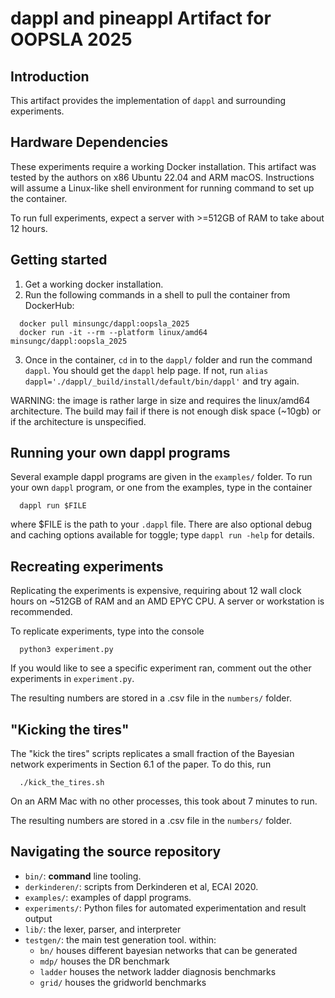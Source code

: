 # dappl and pineappl Artifact for OOPSLA 2025

## Introduction

This artifact provides the implementation of `dappl` and surrounding experiments.

## Hardware Dependencies

These experiments require a working Docker installation.
This artifact was tested by the authors on x86 Ubuntu 22.04 and ARM macOS.
Instructions will assume a Linux-like shell environment for running command to set up the container.

To run full experiments, expect a server with >=512GB of RAM to take about 12 hours.

## Getting started

1. Get a working docker installation.
2. Run the following commands in a shell to pull the container from DockerHub:

  ```
    docker pull minsungc/dappl:oopsla_2025
    docker run -it --rm --platform linux/amd64 minsungc/dappl:oopsla_2025
  ```

3. Once in the container, `cd` in to the `dappl/` folder and run the command `dappl`. You should get the `dappl` help page. If not, run `alias dappl='./dappl/_build/install/default/bin/dappl'` and try again.

WARNING: the image is rather large in size and requires the linux/amd64 architecture.
The build may fail if there is not enough disk space (~10gb) or if the architecture is unspecified.

## Running your own dappl programs

Several example dappl programs are given in the `examples/` folder.
To run your own `dappl` program, or one from the examples, type in the container

  ```
    dappl run $FILE
  ```
where $FILE is the path to your `.dappl` file.
There are also optional debug and caching options available for toggle; type `dappl run -help` for details.

## Recreating experiments

Replicating the experiments is expensive, requiring about 12 wall clock hours on
~512GB of RAM and an AMD EPYC CPU. A server or workstation is recommended.

To replicate experiments, type into the console

  ```
    python3 experiment.py
  ```

If you would like to see a specific experiment ran, comment out the other experiments in `experiment.py`.

The resulting numbers are stored in a .csv file in the `numbers/` folder.

## "Kicking the tires"

The "kick the tires" scripts replicates a small fraction of the
Bayesian network experiments in Section 6.1 of the paper. To do this, run

  ```
    ./kick_the_tires.sh
  ```

On an ARM Mac with no other processes, this took about 7 minutes to run.

The resulting numbers are stored in a .csv file in the `numbers/` folder.

## Navigating the source repository

* `bin/`: **command** line tooling.
* `derkinderen/`: scripts from Derkinderen et al, ECAI 2020.
* `examples/`: examples of dappl programs.
* `experiments/`: Python files for automated experimentation and result output
* `lib/`: the lexer, parser, and interpreter
* `testgen/`: the main test generation tool. within:
  * `bn/` houses different bayesian networks that can be generated
  * `mdp/` houses the DR benchmark
  * `ladder` houses the network ladder diagnosis benchmarks
  * `grid/` houses the gridworld benchmarks

